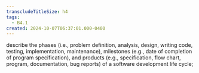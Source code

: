```yaml
---
transcludeTitleSize: h4
tags:
  - B4.1
created: 2024-10-07T06:37:01.000-0400
---
```

describe the phases (i.e., problem definition, analysis, design, writing code, testing, implementation, maintenance), milestones (e.g., date of completion of program specification), and products (e.g., specification, flow chart, program, documentation, bug reports) of a software development life cycle;